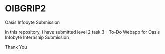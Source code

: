 # OIBGRIP2
Oasis Infobyte Submission

In this repository, I have submitted level 2 task 3 - To-Do Webapp for Oasis Infobyte Internship Submission

Thank You
